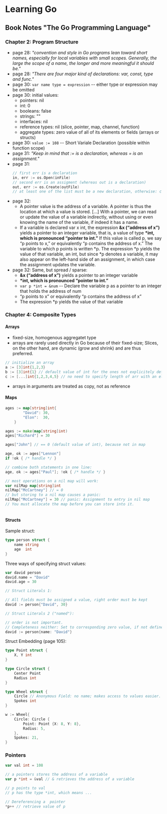 # Learning Go

## Book Notes "The Go Programming Language"

### Chapter 2: Program Structure

- page 28: _"convention and style in Go programs lean toward short names, especially for local variables with small scopes. Generally, the large the scope of a name, the longer and more meaningful it should be."_
- page 28: _"There are four major kind of declarations: var, const, type and func."_
- page 30: `var name type = expression` -- either type or expression may be omitted
- page 30: initial values:
  - pointers: nil
  - int: 0
  - booleans: false
  - strings: ""
  - interfaces: nil
  - reference types: nil (slice, pointer, map, channel, function)
  - aggregate types: zero value of all of its elements or fields (arrays or structs)
- page 30: `value := 108` -- Short Variale Declaration (possible within function scope)
- page 31: _"Keep in mind that := is a declaration, whereas = is an assignment."_
- page 31:
  ```go
  // first err is a declaration
  in, err := os.Open(inFile)
  // second err is an assigment (whereas out is a declaration)
  out, err := os.Create(outFile)
  // at least one of the list must be a new declaration, otherwise: compile error
  ```
- page 32:
  - A pointer value is the address of a variable. A pointer is thus the location at which a value is stored. [...] With a pointer, we can read or update the value of a variable indirectly, without using or even knowing the name of the variable, if indeed it has a name.
  - If a variable is declared var x int, the expression **&x (“address of x”)** yields a pointer to an integer variable, that is, a value of type **\*int, which is pronounced “pointer to int.”** If this value is called p, we say “p points to x,” or equivalently “p contains the address of x.” The variable to which p points is written *p. The expression *p yields the value of that variable, an int, but since \*p denotes a variable, it may also appear on the left-hand side of an assignment, in which case the assignment updates the variable.
- page 32: Same, but spread / sparse:
  - **&x (“address of x”)** yields a pointer to an integer variable
  - **\*int, which is pronounced “pointer to int.”**
  - `var p *int = &num` -- Declare the variable p as a pointer to an integer that holds the address of num
  - “p points to x” or equivalently “p contains the address of x”
  - The expression \*p yields the value of that variable

### Chapter 4: Composite Types

#### Arrays

- fixed-size, homogenous aggregatet type
- arrays are rarely used directly in Go because of their fixed-size; Slices, on the other hand, are dynamic (grow and shrink) and are thus preferred.

```go
// initialize an array
a := [3]int{1,2,3}
b := [3]int{1} // default value of int for the ones not explicitely defined
c := [...]int{1,2,3,4,5} // no need to specify length of arr with an elipsis ("..."); len determined by num of initializers
```

- arrays in arguments are treated as copy, not as reference

#### Maps

```go
ages := map[string]int{
        "David": 30,
        "Elon":  30,
    }

ages := make(map[string]int)
ages["Richard"] = 30

ages["John"] // == 0 (default value of int), because not in map

age, ok := ages["Lennon"] 
if !ok { /* handle */ }

// combine both statements in one line:
age, ok := ages["Paul"]; !ok { /* handle */ }

// most operations on a nil map will work:
var nilMap map[string]int
nilMap["McCartney"] // = 0
// but storing to a nil map causes a panic:
nilMap["McCartney"] = 30 // panic: Assignment to entry in nil map
// You must allocate the map before you can store into it.
```

```go
```

#### Structs

Sample struct:

```go
type person struct {
    name string
    age  int
}
```

Three ways of specifying struct values:

```go
var david person
david.name = "David"
david.age = 30

// Struct Literals 1:

// All fields must be assigned a value, right order must be kept
david := person{"David", 30}

// Struct Literals 2 ("named"):

// order is not important.
// Completeness neither: Set to corresponding zero value, if not defined.
david := person{name: "David"}
```

Struct Embedding (page 105):

```go
type Point struct {
    X, Y int
}

type Circle struct {
    Center Point
    Radius int
}

type Wheel struct {
    Circle // Anonymous Field: no name; makes access to values easier.
    Spokes int
}

w := Wheel{
    Circle: Circle {
        Point: Point {X: 8, Y: 8},
        Radius: 5,
    },
    Spokes: 21,
}
```

### Pointers

```go
var val int = 108

// a pointers stores the address of a variable
var p *int = &val // & retrieves the address of a variable

// p points to val
// p has the type *int, which means ...

// Dereferencing a  pointer
*p++ // retrieve value of p
```
